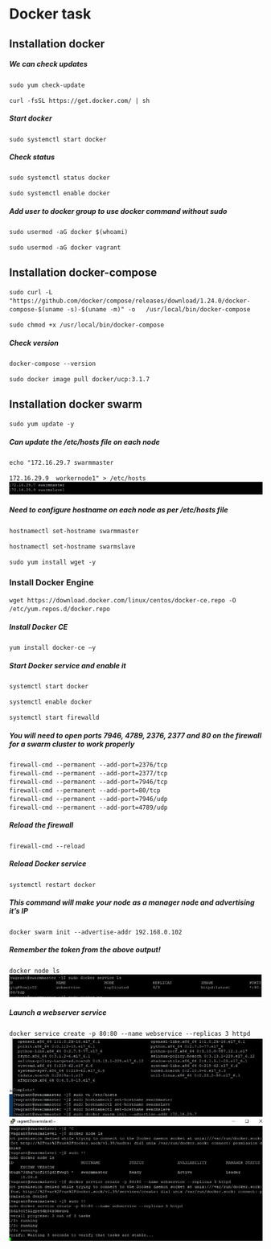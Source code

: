 # Docker task 

## Installation docker  

##### We can check updates  
`sudo yum check-update`  

`curl -fsSL https://get.docker.com/ | sh`  

##### Start docker  
`sudo systemctl start docker`  

##### Check status  
`sudo systemctl status docker`  

`sudo systemctl enable docker`  

##### Add user to docker group to use docker command without sudo 
`sudo usermod -aG docker $(whoami)`  

`sudo usermod -aG docker vagrant`    

## Installation docker-compose  
`sudo curl -L "https://github.com/docker/compose/releases/download/1.24.0/docker-compose-$(uname -s)-$(uname -m)" -o   /usr/local/bin/docker-compose`  

`sudo chmod +x /usr/local/bin/docker-compose`  

##### Check version  
`docker-compose --version`  

`sudo docker image pull docker/ucp:3.1.7`  

## Installation docker swarm   
  

`sudo yum update -y`  

  
##### Can update the /etc/hosts file on each node  
`echo "172.16.29.7 swarmmaster`  

`172.16.29.9  workernode1" > /etc/hosts`  
![alt-текст](https://github.com/KaterynaKalinichenko/Tasks/blob/develop/images/update%20etc%20host.JPG)
   
##### Need to configure hostname on each node as per /etc/hosts file   
`hostnamectl set-hostname swarmmaster`  

`hostnamectl set-hostname swarmslave`  

`sudo yum install wget -y`  

### Install Docker Engine  
  
`wget https://download.docker.com/linux/centos/docker-ce.repo -O /etc/yum.repos.d/docker.repo`  

##### Install Docker CE  

`yum install docker-ce –y`  

##### Start Docker service and enable it  
`systemctl start docker`  

`systemctl enable docker`  

`systemctl start firewalld`  

##### You will need to open ports 7946, 4789, 2376, 2377 and 80 on the firewall for a swarm cluster to work properly  
`firewall-cmd --permanent --add-port=2376/tcp`  
`firewall-cmd --permanent --add-port=2377/tcp`  
`firewall-cmd --permanent --add-port=7946/tcp`  
`firewall-cmd --permanent --add-port=80/tcp`  
`firewall-cmd --permanent --add-port=7946/udp`  
`firewall-cmd --permanent --add-port=4789/udp`  
##### Reload the firewall  

`firewall-cmd --reload`  
##### Reload Docker service 
 
`systemctl restart docker`  
##### This command will make your node as a manager node and advertising it’s IP  
`docker swarm init --advertise-addr 192.168.0.102`  
##### Remember the token from the above output!  
`docker node ls`  
![alt-текст](https://github.com/KaterynaKalinichenko/Tasks/blob/develop/images/docker%20service%20ls.JPG)
##### Launch a webserver service  
`docker service create -p 80:80 --name webservice --replicas 3 httpd`  
![alt-текст](https://github.com/KaterynaKalinichenko/Tasks/blob/develop/images/docker%20service%20create.JPG)  